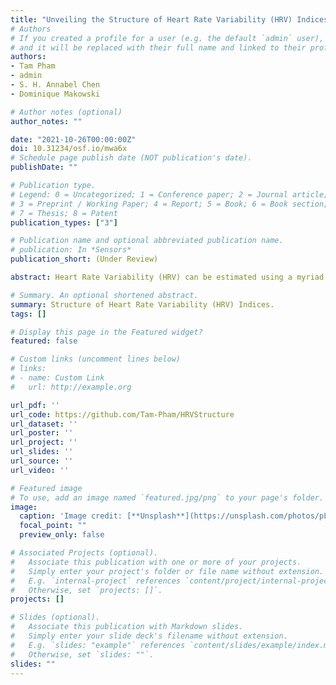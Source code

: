```yaml
---
title: "Unveiling the Structure of Heart Rate Variability (HRV) Indices: A Data-driven Meta-clustering Approach"
# Authors
# If you created a profile for a user (e.g. the default `admin` user), write the username (folder name) here 
# and it will be replaced with their full name and linked to their profile.
authors:
- Tam Pham
- admin
- S. H. Annabel Chen
- Dominique Makowski

# Author notes (optional)
author_notes: ""

date: "2021-10-26T00:00:00Z"
doi: 10.31234/osf.io/mwa6x
# Schedule page publish date (NOT publication's date).
publishDate: ""

# Publication type.
# Legend: 0 = Uncategorized; 1 = Conference paper; 2 = Journal article;
# 3 = Preprint / Working Paper; 4 = Report; 5 = Book; 6 = Book section;
# 7 = Thesis; 8 = Patent
publication_types: ["3"]

# Publication name and optional abbreviated publication name.
# publication: In *Sensors*
publication_short: (Under Review)

abstract: Heart Rate Variability (HRV) can be estimated using a myriad of mathematical indices, but the lack of systematic comparison between these indices renders the interpretation and evaluation of results tedious. In this study, we assessed the relationship between 57 HRV metrics collected from 302 human recordings using a variety of structure-analysis algorithms. We then applied a meta-clustering approach that combines their results to obtain a robust and reliable view of the observed relationships. We found that HRV metrics can be clustered into 3 groups, representing the core variability features, extreme variability features and frequency/complexity features. From there, we described and discussed their associations, and derived recommendations on which indices to prioritize for parsimonious, yet comprehensive HRV-related data analysis and reporting.

# Summary. An optional shortened abstract.
summary: Structure of Heart Rate Variability (HRV) Indices.
tags: []

# Display this page in the Featured widget?
featured: false

# Custom links (uncomment lines below)
# links:
# - name: Custom Link
#   url: http://example.org

url_pdf: ''
url_code: https://github.com/Tam-Pham/HRVStructure
url_dataset: ''
url_poster: ''
url_project: ''
url_slides: ''
url_source: ''
url_video: ''

# Featured image
# To use, add an image named `featured.jpg/png` to your page's folder. 
image:
  caption: 'Image credit: [**Unsplash**](https://unsplash.com/photos/pLCdAaMFLTE)'
  focal_point: ""
  preview_only: false

# Associated Projects (optional).
#   Associate this publication with one or more of your projects.
#   Simply enter your project's folder or file name without extension.
#   E.g. `internal-project` references `content/project/internal-project/index.md`.
#   Otherwise, set `projects: []`.
projects: []

# Slides (optional).
#   Associate this publication with Markdown slides.
#   Simply enter your slide deck's filename without extension.
#   E.g. `slides: "example"` references `content/slides/example/index.md`.
#   Otherwise, set `slides: ""`.
slides: ""
---
```


